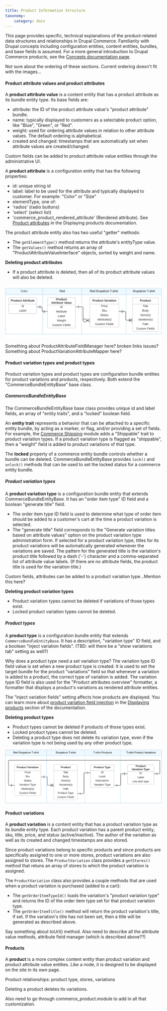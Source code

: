 ```yaml
---
title: Product Information Structure
taxonomy:
    category: docs
---
```


This page provides specific, technical explanations of the product-related data structures and relationships in Drupal Commerce. Familiarity with Drupal concepts including configuration entities, content entities, bundles, and base fields is assumed. For a more general introduction to Drupal Commerce products,  see the [Concepts documentation page](../02.concepts).

Not sure about the ordering of these sections. Current ordering doesn't fit with the images...

#### Product attribute values and product attributes
A **product attribute value** is a content entity that has a product attribute as its bundle entity type. Its base fields are:
- attribute: the ID of the product attribute value's "product attribute" bundle.
- name: typically displayed to customers as a selectable product option, like "Blue", "Green", or "Red".
- weight: used for ordering attribute values in relation to other attribute values. The default ordering is alphabetical.
- created and changed: timestamps that are automatically set when attribute values are created/changed.

Custom fields can be added to product attribute value entities through the administrative UI.

A **product attribute** is a configuration entity that has the following properties:
- id: unique string id
- label: label to be used for the attribute and typically displayed to customer. For example: "Color" or "Size"
- elementType, one of:
 - 'radios' (radio buttons)
 - 'select' (select list)
 - 'commerce_product_rendered_attribute' (Rendered attribute). See [Product attributes](../../04.displaying-products/03.product-attributes) in the Displaying products documentation.

The product attribute entity also has two useful "getter" methods:
- The `getElementType()` method returns the attribute's entityType value.
- The `getValues()` method returns an array of "ProductAttributeValueInterface" objects, sorted by weight and name.

**Deleting product attributes**
- If a product attribute is deleted, then all of its product attribute values will also be deleted.



![Product Information Structure](../../images/attribute_entity_relationships.png)

Something about ProductAttributeFieldManager here? broken links issues?
Something about ProductVariationAttributeMapper here?

#### Product variation types and product types
Product variation types and product types are configuration bundle entities for product variations and products, respectively. Both extend the "CommerceBundleEntityBase" base class.

##### CommerceBundleEntityBase
 The CommerceBundleEntityBase base class provides unique id and label fields, an array of "entity traits", and a "locked" boolean field.

An **entity trait** represents a behavior that can be attached to a specific entity bundle, by acting as a marker, or flag, and/or providing a set of fields. For example, the [Commerce Shipping] module adds a "Shippable" trait to product variation types. If a product variation type is flagged as "shippable", then a "weight" field is added to product variations of that type.

The **locked** property of a commerce entity bundle controls whether a bundle can be deleted. CommerceBundleEntityBase provides `lock()` and `unlock()` methods that can be used to set the locked status for a commerce entity bundle.

##### Product variation types
A **product variation type** is a configuration bundle entity that extends CommerceBundleEntityBase. It has an "order item type" ID field and a boolean "generate title" field.
- The order item type ID field is used to determine what type of order item should be added to a customer's cart at the time a product variation is selected.
- The "generate title" field corresponds to the "Generate variation titles based on attribute values" option on the product variation type administration form. If selected for a product variation type, titles for its product variations will be automatically generated whenever the variations are saved. The pattern for the generated title is the variation's product title followed by a dash ('-') character and a comma-separated list of attribute value labels. (If there are no attribute fields, the product title is used for the variation title.)

Custom fields, attributes can be added to a product variation type...Mention this here?

**Deleting product variation types**
- Product variation types cannot be deleted if variations of those types exist.
- Locked product variation types cannot be deleted.

##### Product types
A **product type** is a configuration bundle entity that extends `CommerceBundleEntityBase`. It has a description, "variation type" ID field, and a boolean "inject variation fields". (TBD: will there be a "show variations tab" setting as well?)

Why does a product type need a set variation type? The variation type ID field value is set when a new product type is created. It is used to set the target bundle for the product "variations" field so that whenever a variation is added to a product, the correct type of variation is added. The variation type ID field is also used for the "Product attributes overview" formatter, a formatter that displays a product's variations as rendered attribute entities.

The "inject variation fields" setting affects how products are displayed. You can learn more about [product variation field injection](../../04.displaying-products/01.product-display) in the [Displaying products](../../04.displaying-products) section of the documentation.

**Deleting product types**
- Product types cannot be deleted if products of those types exist.
- Locked product types cannot be deleted.
- Deleting a product type does not delete its variation type, even if the variation type is not being used by any other product type.

![Product Information Structure](../../images/product_entity_relationships.png)


#### Product variations
A **product variation** is a content entity that has a product variation type as its bundle entity type. Each product variation has a parent product entity, sku, title, price, and status (active/inactive). The author of the variation as well as its created and changed timestamps are also stored.

Since product variations belong to specific products and since products are specifically assigned to one or more stores, product variations are also assigned to stores. The `ProductVariation` class provides a `getStores()` method that retuns an array of stores to which the product variation is assigned.

The `ProductVariation` class also provides a couple methods that are used when a product variation is purchased (added to a cart):
- The `getOrderItemTypeId()` loads the variation's "product variation type" and returns the ID of the order item type set for that product variation type.
- The `getOrderItemTitle()` method will return the product variation's title, if set. If the variation's title has not been set, then a title will be generated as described above.

Say something about toUrl() method.
Also need to describe all the attribute value methods, attribute field manager (which is described above??)

####  Products
A **product** is a more complex content entity than product variation and product attribute value entities. Like a node, it is designed to be displayed on the site in its own page.

Product relationships: product type, stores, variations

Deleting a product deletes its variations.


Also need to go through commerce_product.module to add in all that customization.

[Commerce Shipping]: https://www.drupal.org/project/commerce_shipping
